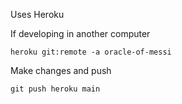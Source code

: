 
Uses Heroku 

If developing in another computer

```
heroku git:remote -a oracle-of-messi
```

Make changes and push

```
git push heroku main
```

